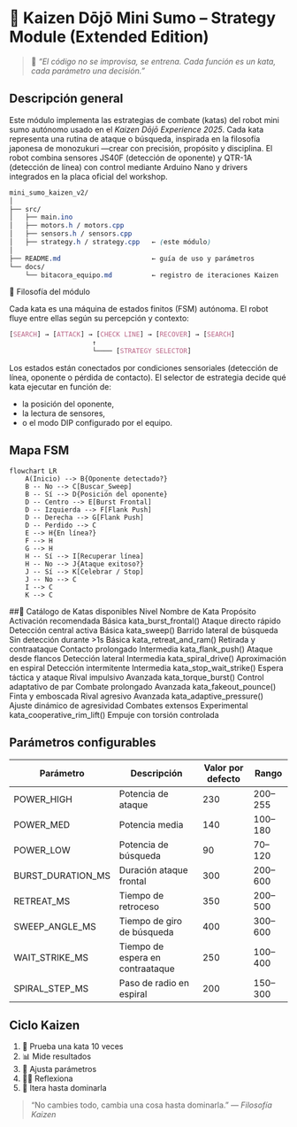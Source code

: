 # 🥋 Kaizen Dōjō Mini Sumo – Strategy Module (Extended Edition)
> 💭 *“El código no se improvisa, se entrena. Cada función es un kata, cada parámetro una decisión.”*  

## Descripción general
Este módulo implementa las estrategias de combate (katas) del robot mini sumo autónomo usado en el *Kaizen Dōjō Experience 2025*.
Cada kata representa una rutina de ataque o búsqueda, inspirada en la filosofía japonesa de monozukuri —crear con precisión, propósito y disciplina.
El robot combina sensores JS40F (detección de oponente) y QTR-1A (detección de línea) con control mediante Arduino Nano y drivers integrados en la placa oficial del workshop.

```css
mini_sumo_kaizen_v2/
│
├── src/
│   ├── main.ino
│   ├── motors.h / motors.cpp
│   ├── sensors.h / sensors.cpp
│   ├── strategy.h / strategy.cpp   ← (este módulo)
│
├── README.md                       ← guía de uso y parámetros
└── docs/
    └── bitacora_equipo.md          ← registro de iteraciones Kaizen
```
🧠 Filosofía del módulo

Cada kata es una máquina de estados finitos (FSM) autónoma.
El robot fluye entre ellas según su percepción y contexto:
```css
[SEARCH] → [ATTACK] → [CHECK LINE] → [RECOVER] → [SEARCH]
                     ↑
                     └──── [STRATEGY SELECTOR]
```

Los estados están conectados por condiciones sensoriales (detección de línea, oponente o pérdida de contacto).
El selector de estrategia decide qué kata ejecutar en función de:
- la posición del oponente,
- la lectura de sensores,
- o el modo DIP configurado por el equipo.


## Mapa FSM
```mermaid
flowchart LR
    A(Inicio) --> B{Oponente detectado?}
    B -- No --> C[Buscar_Sweep]
    B -- Sí --> D{Posición del oponente}
    D -- Centro --> E[Burst Frontal]
    D -- Izquierda --> F[Flank Push]
    D -- Derecha --> G[Flank Push]
    D -- Perdido --> C
    E --> H{En línea?}
    F --> H
    G --> H
    H -- Sí --> I[Recuperar línea]
    H -- No --> J{Ataque exitoso?}
    J -- Sí --> K[Celebrar / Stop]
    J -- No --> C
    I --> C
    K --> C
```

##🥋 Catálogo de Katas disponibles
Nivel	Nombre de Kata	Propósito	Activación recomendada
Básica	kata_burst_frontal()	Ataque directo rápido	Detección central activa
Básica	kata_sweep()	Barrido lateral de búsqueda	Sin detección durante >1s
Básica	kata_retreat_and_ram()	Retirada y contraataque	Contacto prolongado
Intermedia	kata_flank_push()	Ataque desde flancos	Detección lateral
Intermedia	kata_spiral_drive()	Aproximación en espiral	Detección intermitente
Intermedia	kata_stop_wait_strike()	Espera táctica y ataque	Rival impulsivo
Avanzada	kata_torque_burst()	Control adaptativo de par	Combate prolongado
Avanzada	kata_fakeout_pounce()	Finta y emboscada	Rival agresivo
Avanzada	kata_adaptive_pressure()	Ajuste dinámico de agresividad	Combates extensos
Experimental	kata_cooperative_rim_lift()	Empuje con torsión controlada

## Parámetros configurables
| Parámetro | Descripción | Valor por defecto | Rango |
|------------|-------------|------------------|--------|
| POWER_HIGH | Potencia de ataque | 230 | 200–255 |
| POWER_MED | Potencia media | 140 | 100–180 |
| POWER_LOW | Potencia de búsqueda | 90 | 70–120 |
| BURST_DURATION_MS | Duración ataque frontal | 300 | 200–600 |
| RETREAT_MS | Tiempo de retroceso | 350 | 200–500 |
| SWEEP_ANGLE_MS | Tiempo de giro de búsqueda | 400 | 300–600 |
| WAIT_STRIKE_MS | Tiempo de espera en contraataque | 250 | 100–400 |
| SPIRAL_STEP_MS | Paso de radio en espiral | 200 | 150–300 |

## Ciclo Kaizen
1. 🧪 Prueba una kata 10 veces  
2. 📊 Mide resultados  
3. 🔧 Ajusta parámetros  
4. 🧘‍♂️ Reflexiona  
5. 🔁 Itera hasta dominarla

> “No cambies todo, cambia una cosa hasta dominarla.” — *Filosofía Kaizen*

